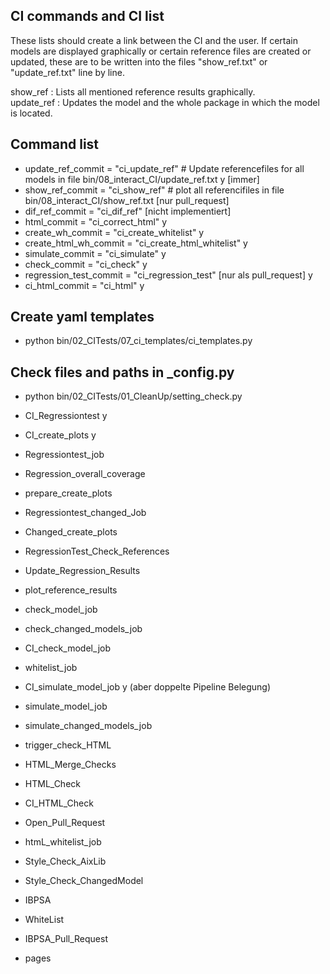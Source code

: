 
## CI commands and CI list

These lists should create a link between the CI and the user. If certain models are displayed graphically or certain reference files are created or updated, these are to be written into the files "show_ref.txt" or "update_ref.txt" line by line. 

show_ref : Lists all mentioned reference results graphically.  
update_ref : Updates the model and the whole package in which the model is located.

## Command list
- update_ref_commit = "ci_update_ref" # Update referencefiles for all models in file  bin/08_interact_CI/update_ref.txt y [immer]
- show_ref_commit = "ci_show_ref"	# plot all referencifiles in file bin/08_interact_CI/show_ref.txt [nur pull_request]
- dif_ref_commit = "ci_dif_ref" [nicht implementiert]
- html_commit = "ci_correct_html"  y
- create_wh_commit = "ci_create_whitelist" y
- create_html_wh_commit = "ci_create_html_whitelist"  y
- simulate_commit = "ci_simulate" y
- check_commit = "ci_check" y
- regression_test_commit = "ci_regression_test" [nur als pull_request] y
- ci_html_commit = "ci_html" y


## Create yaml templates
- python bin/02_CITests/07_ci_templates/ci_templates.py
## Check files and paths in _config.py
- python bin/02_CITests/01_CleanUp/setting_check.py

- CI_Regressiontest y
- CI_create_plots y

- Regressiontest_job
- Regression_overall_coverage
- prepare_create_plots

- Regressiontest_changed_Job
- Changed_create_plots

- RegressionTest_Check_References
- Update_Regression_Results
- plot_reference_results

- check_model_job
- check_changed_models_job
- CI_check_model_job
- whitelist_job

- CI_simulate_model_job y (aber doppelte Pipeline Belegung)
- simulate_model_job
- simulate_changed_models_job

- trigger_check_HTML
- HTML_Merge_Checks
- HTML_Check
- CI_HTML_Check
- Open_Pull_Request
- htmL_whitelist_job


- Style_Check_AixLib
- Style_Check_ChangedModel

- IBPSA
- WhiteList
- IBPSA_Pull_Request

- pages